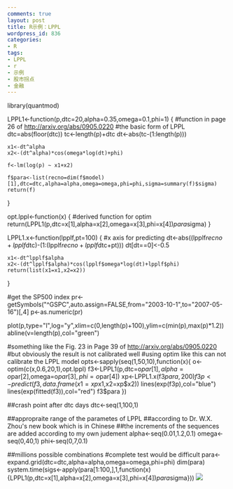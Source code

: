 ```yaml
---
comments: true
layout: post
title: R示例：LPPL
wordpress_id: 836
categories:
- R
tags:
- LPPL
- r
- 示例
- 股市拐点
- 金融
---
```


library(quantmod)

 LPPL1<-function(p,dtc=20,alpha=0.35,omega=0.1,phi=1)
 {
 	#function in page 26 of http://arxiv.org/abs/0905.0220
 	#the basic form of LPPL
 	dtc=abs(floor(dtc))
 	tc<-length(p)+dtc
 	dt<-abs(tc-(1:length(p)))

 	x1<-dt^alpha
 	x2<-(dt^alpha)*cos(omega*log(dt)+phi)
 	
 	f<-lm(log(p) ~ x1+x2)
 	
 	f$para<-list(recno=dim(f$model)[1],dtc=dtc,alpha=alpha,omega=omega,phi=phi,sigma=summary(f)$sigma)
 	return(f)
 }

 opt.lppl<-function(x)
 {
 	#derived function for optim
 	return(LPPL1(p,dtc=x[1],alpha=x[2],omega=x[3],phi=x[4])$para$sigma)
 }

 LPPL1.x<-function(lpplf,pt=100)
 {
 	#x axis for predicting
 	dt<-abs((lpplf$recno+lpplf$dtc)-(1:(lpplf$recno+lpplf$dtc+pt)))
 	dt[dt==0]<-0.5
 	
 	x1<-dt^lpplf$alpha
 	x2<-(dt^lpplf$alpha)*cos(lpplf$omega*log(dt)+lpplf$phi)
 	return(list(x1=x1,x2=x2))
 	
 }

 #get the SP500 index
 pr<-getSymbols("^GSPC",auto.assign=FALSE,from="2003-10-1",to="2007-05-16")[,4]
 p<-as.numeric(pr)

 plot(p,type="l",log="y",xlim=c(0,length(p)+100),ylim=c(min(p),max(p)*1.2))
 abline(v=length(p),col="green")

 #something like the Fig. 23 in  Page 39 of http://arxiv.org/abs/0905.0220
 #but obviously the result is not calibrated well
 #using optim like this can not calibrate the LPPL model
 opts<-sapply(seq(1,50,10),function(x){
 			o<-optim(c(x,0.6,20,1),opt.lppl)
 			f3<-LPPL1(p,dtc=o$par[1],alpha=o$par[2],omega=o$par[3],phi=o$par[4])
 			xp<-LPPL1.x(f3$para,200)
 			f3p<-predict(f3,data.frame(x1=xp$x1,x2=xp$x2))
 			lines(exp(f3p),col="blue")
 			lines(exp(fitted(f3)),col="red")
 			f3$para
 		})



 ##crash point after dtc days
 dtc<-seq(1,100,1)

 ##appropraite range of the parametes of LPPL
 ##according to Dr. W.X. Zhou's new book which is in Chinese
 ##the increments of the sequences are added according to my own judement
 alpha<-seq(0.01,1.2,0.1)
 omega<-seq(0,40,1)
 phi<-seq(0,7,0.1)

 ##millions possible combinations
 #complete test would be difficult
 para<-expand.grid(dtc=dtc,alpha=alpha,omega=omega,phi=phi)
 dim(para)
 system.time(sigs<-apply(para[1:100,],1,function(x){LPPL1(p,dtc=x[1],alpha=x[2],omega=x[3],phi=x[4])$para$sigma}))
[![](http://yishuo.org/wp-content/uploads/2011/09/LPPL.png)](http://yishuo.org/wp-content/uploads/2011/09/LPPL.png)
